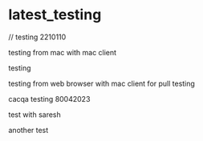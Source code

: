 # latest_testing
// testing 2210110

testing from mac with mac client

testing

testing from web browser with mac client for pull
testing 

cacqa testing 80042023


test with saresh

another test
